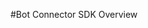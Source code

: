 <!-- 
NavPath: Bot Framework/Bot Connector SDK
LinkLabel: Bot Connector SDK Overview
Url: bot-framework/documentation/bot-connector-sdk-overview
-->
#Bot Connector SDK Overview
